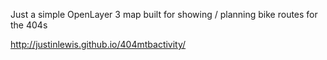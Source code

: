 Just a simple OpenLayer 3 map built for showing / planning bike routes for the 404s

http://justinlewis.github.io/404mtbactivity/



